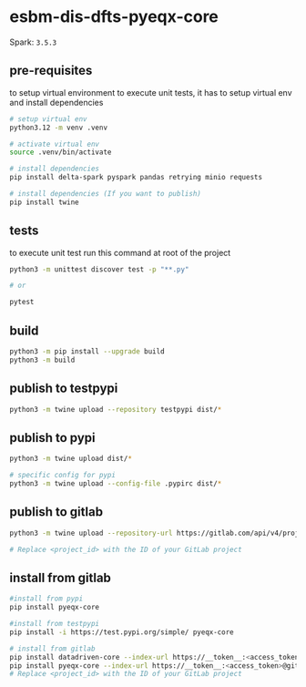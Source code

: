 # esbm-dis-dfts-pyeqx-core

Spark: `3.5.3`

## pre-requisites

to setup virtual environment to execute unit tests, it has to setup virtual env and install dependencies

```bash
# setup virtual env
python3.12 -m venv .venv

# activate virtual env
source .venv/bin/activate

# install dependencies
pip install delta-spark pyspark pandas retrying minio requests

# install dependencies (If you want to publish)
pip install twine
```

## tests

to execute unit test run this command at root of the project

```bash
python3 -m unittest discover test -p "**.py"

# or

pytest
```

## build

```bash
python3 -m pip install --upgrade build
python3 -m build
```

## publish to testpypi

```bash
python3 -m twine upload --repository testpypi dist/*
```

## publish to pypi

```bash
python3 -m twine upload dist/*

# specific config for pypi
python3 -m twine upload --config-file .pypirc dist/*
```

## publish to gitlab

```bash
python3 -m twine upload --repository-url https://gitlab.com/api/v4/projects/<project_id>/packages/pypi/ --username gitlab-ci-token --password <access_token> dist/*

# Replace <project_id> with the ID of your GitLab project
```

## install from gitlab

```bash
#install from pypi
pip install pyeqx-core

#install from testpypi
pip install -i https://test.pypi.org/simple/ pyeqx-core

# install from gitlab
pip install datadriven-core --index-url https://__token__:<access_token>@gitlab.com/api/v4/projects/<project_id>/packages/pypi/simple
pip install pyeqx-core --index-url https://__token__:<access_token>@gitlab.com/api/v4/projects/<project_id>/packages/pypi/simple
# Replace <project_id> with the ID of your GitLab project
```

